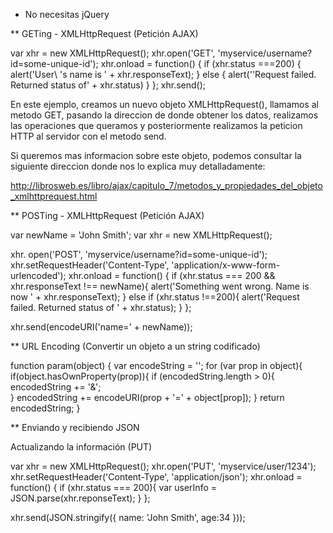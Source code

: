 
* No necesitas jQuery

** GETing - XMLHttpRequest (Petición AJAX)

var xhr = new XMLHttpRequest();
xhr.open('GET', 'myservice/username?id=some-unique-id');
xhr.onload = function() {
	if (xhr.status ===200) {
	alert('User\ 's name is ' + xhr.responseText);
	}
	else {
		alert(''Request failed. Returned status of' + xhr.status)
	}
};
xhr.send();

En este ejemplo, creamos un nuevo objeto XMLHttpRequest(), llamamos al metodo GET, pasando la direccion de donde obtener los datos, realizamos las operaciones que queramos y posteriormente realizamos la peticion HTTP al servidor con el metodo send.

Si queremos mas informacion sobre este objeto, podemos consultar la siguiente direccion donde nos lo explica muy detalladamente:

http://librosweb.es/libro/ajax/capitulo_7/metodos_y_propiedades_del_objeto_xmlhttprequest.html

** POSTing - XMLHttpRequest (Petición AJAX)

var newName = 'John Smith';
var xhr = new XMLHttpRequest();

xhr. open('POST', 'myservice/username?id=some-unique-id');
xhr.setRequestHeader('Content-Type', 'application/x-www-form-urlencoded');
xhr.onload = function() {
	if (xhr.status === 200 && xhr.responseText !== newName){
		alert('Something went wrong.  Name is now ' + xhr.responseText);
	}
	else if (xhr.status !==200){
		alert('Request failed.  Returned status of ' + xhr.status);
	}
};

xhr.send(encodeURI('name=' + newName));

** URL Encoding (Convertir un objeto a un string codificado)

function param(object) {
	var encodeString = '';
		for (var prop in object){
			if(object.hasOwnProperty(prop)){
				if (encodedString.length > 0){
					encodedString += '&';	
				}
				encodedString += encodeURI(prop + '=' + object[prop]);
			}
		return encodedString;
}

** Enviando y recibiendo JSON

Actualizando la información (PUT)

var xhr = new XMLHttpRequest();
xhr.open('PUT', 'myservice/user/1234');
xhr.setRequestHeader('Content-Type', 'application/json');
xhr.onload = function() {
	if (xhr.status === 200){
		var userInfo = JSON.parse(xhr.reponseText);
	}
};

xhr.send(JSON.stringify({
	name: 'John Smith',
	age:34
}));


